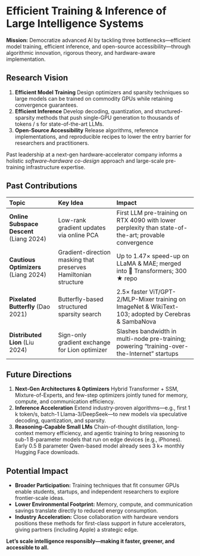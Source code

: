 # Efficient Training \& Inference of Large Intelligence Systems

**Mission:** Democratize advanced AI by tackling three bottlenecks—efficient model training, efficient inference, and open-source accessibility—through algorithmic innovation, rigorous theory, and hardware-aware implementation.

## Research Vision

1. **Efficient Model Training**
Design optimizers and sparsity techniques so large models can be trained on commodity GPUs while retaining convergence guarantees.
2. **Efficient Inference**
Develop decoding, quantization, and structured-sparsity methods that push single-GPU generation to thousands of tokens / s for state-of-the-art LLMs.
3. **Open-Source Accessibility**
Release algorithms, reference implementations, and reproducible recipes to lower the entry barrier for researchers and practitioners.

Past leadership at a next-gen hardware-accelerator company informs a holistic *software–hardware co-design* approach and large-scale pre-training infrastructure expertise.

## Past Contributions

| Topic | Key Idea | Impact |
| :-- | :-- | :-- |
| **Online Subspace Descent** (Liang 2024) | Low-rank gradient updates via online PCA | First LLM pre-training on RTX 4090 with lower perplexity than state-of-the-art; provable convergence |
| **Cautious Optimizers** (Liang 2024) | Gradient-direction masking that preserves Hamiltonian structure | Up to 1.47× speed-up on LLaMA \& MAE; merged into 🤗 Transformers; 300 ★ repo |
| **Pixelated Butterfly** (Dao 2021) | Butterfly-based structured sparsity search | 2.5× faster ViT/GPT-2/MLP-Mixer training on ImageNet \& WikiText-103; adopted by Cerebras \& SambaNova |
| **Distributed Lion** (Liu 2024) | Sign-only gradient exchange for Lion optimizer | Slashes bandwidth in multi-node pre-training; powering “training-over-the-Internet” startups |

## Future Directions

1. **Next-Gen Architectures \& Optimizers**
Hybrid Transformer + SSM, Mixture-of-Experts, and few-step optimizers jointly tuned for memory, compute, and communication efficiency.
2. **Inference Acceleration**
Extend industry-proven algorithms—e.g., first 1 k token/s, batch-1 Llama-3/DeepSeek—to new models via speculative decoding, quantization, and sparsity.
3. **Reasoning-Capable Small LMs**
Chain-of-thought distillation, long-context memory efficiency, and agentic training to bring reasoning to sub-1 B-parameter models that run on edge devices (e.g., iPhones). Early 0.5 B parameter Qwen-based model already sees 3 k+ monthly Hugging Face downloads.

## Potential Impact

- **Broader Participation:** Training techniques that fit consumer GPUs enable students, startups, and independent researchers to explore frontier-scale ideas.
- **Lower Environmental Footprint:** Memory, compute, and communication savings translate directly to reduced energy consumption.
- **Industry Acceleration:** Close collaboration with hardware vendors positions these methods for first-class support in future accelerators, giving partners (including Apple) a strategic edge.

**Let’s scale intelligence responsibly—making it faster, greener, and accessible to all.**
